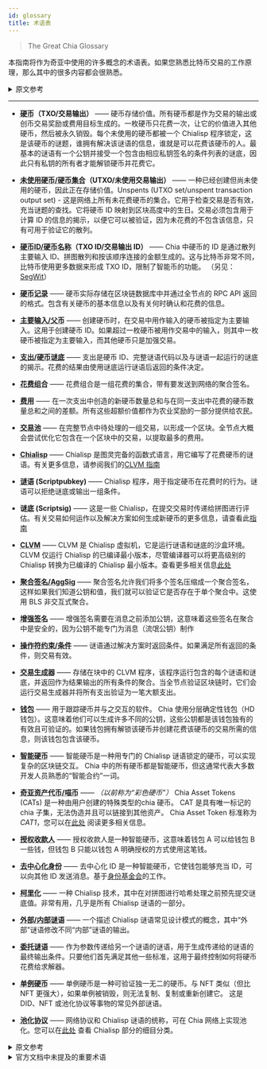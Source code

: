 ```yaml
---
id: glossary
title: 术语表
---
```


> The Great Chia Glossary

本指南将作为奇亚中使用的许多概念的术语表。如果您熟悉比特币交易的工作原理，那么其中的很多内容都会很熟悉。

<details>
<summary>原文参考</summary>

This guide will act as a glossary for many of the concepts utilized in Chia.
If you are familiar with how Bitcoin transactions work, a lot of this will be familiar.

</details>

---

* **<abbr title="Coin">硬币</abbr>（TXO/交易输出）** —— 硬币存储价值。所有硬币都是作为交易的输出或创币交易奖励或费用目标生成的。一枚硬币只花费一次，让它的价值进入其他硬币，然后被永久销毁。每个未使用的硬币都被一个 Chialisp 程序锁定，这是该硬币的谜题，谁拥有解决该谜语的信息，谁就是可以花费该硬币的人。最基本的谜语有一个公钥并接受一个包含由相应私钥签名的条件列表的谜底，因此只有私钥的所有者才能解锁硬币并花费它。

* **<abbr title="Unspent Coin/Coin Set">未使用硬币/硬币集合</abbr>（UTXO/未使用交易输出）** —— 一种已经创建但尚未使用的硬币，因此正在存储价值。Unspents (UTXO set/unspent transaction output set) - 这是网络上所有未花费硬币的集合。它用于检查交易是否有效，充当谜题的查找。它将硬币 ID 映射到区块高度中的生日。交易必须包含用于计算 ID 的信息的揭示，以便它可以被验证，因为未花费的不包含该信息，只有可用于验证它的散列。

* **<abbr title="Coin ID/CoinName">硬币ID/硬币名称</abbr>（TXO ID/交易输出 ID）** —— Chia 中硬币的 ID 是通过散列主要输入 ID、拼图散列和按该顺序连接的金额生成的。这与比特币非常不同，比特币使用更多数据来形成 TXO ID，限制了智能币的功能。 （另见：[SegWit](https://en.wikipedia.org/wiki/SegWit)）

* **<abbr title="Coin Record">硬币记录</abbr>** —— 硬币实际存储在区块链数据库中并通过全节点的 RPC API 返回的格式。包含有关硬币的基本信息以及有关何时确认和花费的信息。

* **<abbr title="Primary Input/Parent">主要输入/父币</abbr>** —— 创建硬币时，在交易中用作输入的硬币被指定为主要输入。这用于创建硬币 ID。如果超过一枚硬币被用作交易中的输入，则其中一枚硬币被指定为主要输入，而其他硬币只是加强交易。

* **<abbr title="Spend/CoinSolution">支出/硬币谜底</abbr>** —— 支出是硬币 ID、完整谜语代码以及与谜语一起运行的谜底的揭示。花费的结果由使用谜底运行谜语后返回的条件决定。

* **<abbr title="Spend Bundle">花费组合</abbr>** —— 花费组合是一组花费的集合，带有要发送到网络的聚合签名。

* **<abbr title="Fees">费用</abbr>** —— 在一次支出中创造的新硬币数量总和与在同一支出中花费的硬币数量总和之间的差额。所有这些超额价值都作为农业奖励的一部分提供给农民。

* **<abbr title="Mempool">交易池</abbr>** —— 在完整节点中待处理的一组交易，以形成一个区块。全节点大概会尝试优化它包含在一个区块中的交易，以提取最多的费用。

* **<abbr title="Chialisp">Chialisp</abbr>** —— Chialisp 是图灵完备的函数式语言，用它编写了花费硬币的谜语。有关更多信息，请参阅我们的[CLVM 指南](/docs/)

* **<abbr title="">谜语</abbr> (Scriptpubkey)** —— Chialisp 程序，用于指定硬币在花费时的行为。谜语可以拒绝谜底或输出一组条件。

* **<abbr title="Puzzle"></abbr>谜底 (Scriptsig)** —— 这是一些 Chialisp，在提交交易时传递给拼图进行评估。有关交易如何运作以及解决方案如何生成新硬币的更多信息，请查看此[指南](/docs/coins_spends_and_wallets)

* **<abbr title="CLVM">CLVM</abbr>** —— CLVM 是 Chialisp 虚拟机，它是运行谜语和谜底的沙盒环境。CLVM 仅运行 Chialisp 的已编译最小版本，尽管编译器可以将更高级别的 Chialisp 转换为已编译的 Chialisp 最小版本。查看更多相关信息[此处](/docs/high_level_lang)

* **<abbr title="Aggregated Signature/AggSig">聚合签名/AggSig</abbr>** —— 聚合签名允许我们将多个签名压缩成一个聚合签名，这样如果我们知道公钥和值，我们就可以验证它是否存在于单个聚合中。这使用 BLS 非交互式聚合。

* **<abbr title="Augmented Signatures">增强签名</abbr>** —— 增强签名需要在消息之前添加公钥，这意味着这些签名在聚合中是安全的，因为公钥不能专门为消息（流氓公钥）制作

* **<abbr title="Op Constraints/Conditions">操作符约束/条件</abbr>** —— 谜语通过解决方案时返回条件。如果满足所有返回的条件，则交易有效。

* **<abbr title="Transaction Generator">交易生成器</abbr>** —— 存储在块中的 CLVM 程序，该程序运行包含的每个谜语和谜底，并返回作为结果输出的所有条件的聚合。当全节点验证区块链时，它们会运行交易生成器并将所有支出验证为一笔大额支出。

* **<abbr title="Wallet ">钱包</abbr>** —— 用于跟踪硬币并与之交互的软件。 Chia 使用分层确定性钱包（HD 钱包）。这意味着他们可以生成许多不同的公钥，这些公钥都是该钱包独有的有效且可验证的。如果钱包拥有解锁该硬币并创建花费该硬币的交易所需的信息，则该钱包包含该硬币。

* **<abbr title="Smart Coin">智能硬币</abbr>** —— 智能硬币是一种用专门的 Chialisp 谜语锁定的硬币，可以实现复杂的区块链交互。 Chia 中的所有硬币都是智能硬币，但这通常代表大多数开发人员熟悉的“智能合约”一词。

* **<abbr title="Chia Asset Tokens">奇亚资产代币/喵币</abbr>** —— *（以前称为“彩色硬币”）* Chia Asset Tokens (CATs) 是一种由用户创建的特殊类型的chia 硬币。 CAT 是具有唯一标记的 chia 子集，无法伪造并且可以链接到其他资产。 Chia Asset Token 标准称为 *CAT1*，您可以在[此处](https://www.chia.net/2021/09/23/chia-token-standard-naming.en.html) 阅读更多相关信息。

* **<abbr title="Authorized Payees">授权收款人</abbr>** —— 授权收款人是一种智能硬币，这意味着钱包 A 可以给钱包 B 一些钱，但钱包 B 只能以钱包 A 明确授权的方式使用这笔钱。

* **<abbr title="Decentralized ID ">去中心化身份</abbr>** —— 去中心化 ID 是一种智能硬币，它使钱包能够充当 ID，可以向其他 ID 发送消息。基于[身份基金会](https://identity.foundation/)的工作。

* **<abbr title="Currying">柯里化</abbr>** —— 一种 Chialisp 技术，其中在对拼图进行哈希处理之前预先提交谜底值。非常有用，几乎是所有 Chialisp 谜语的一部分。

* **<abbr title="Outer/Inner Puzzles">外部/内部谜语</abbr>** —— 一个描述 Chialisp 谜语常见设计模式的概念，其中“外部”谜语修改不同“内部”谜语的输出。

* **<abbr title="Delegated Puzzle">委托谜语</abbr>** —— 作为参数传递给另一个谜语的谜语，用于生成传递给的谜语的最终输出条件。只要他们首先满足其他一些标准，这用于最终控制如何将硬币花费给求解器。

* **<abbr title="Singleton">单例硬币</abbr>** —— 单例硬币是一种可验证独一无二的硬币。与 NFT 类似（但比 NFT 更强大），如果单例被销毁，则无法复制、复制或重新创建它。
这是 DID、NFT 或池化协议等事物的常见外部谜语。

* **<abbr title="Pooling Protocol">池化协议</abbr>** —— 网络协议和 Chialisp 谜语的统称，可在 Chia 网络上实现池化。您可以在[此处](/docs/puzzles/pooling) 查看 Chialisp 部分的细目分类。


<details>
<summary>原文参考</summary>

* **Coin (TXO/transaction output)** - A coin stores value. All coins are generated as the output of a transaction or a coinbase reward or fee target. A coin is spent exactly once, allowing its value to go into other coins, and is then permanently destroyed. Each unspent coin is locked with a Chialisp program which is that coin’s puzzle, and whoever has the information to solve that puzzle is the person who can spend that coin. The most basic puzzle has a public key and accepts a solution which contains a list of conditions signed by the corresponding private key, so only the owner of the private key can unlock the coin and spend it.

* **Unspent Coin/Coin Set (UTXO/unspent transaction output)** - A coin which has been created but not yet spent and hence is storing value.
Unspents (UTXO set/unspent transaction output set) - This is the set of all unspent coins on the network. It is used to check if a transaction is valid, acting as a lookup for the puzzles. It maps a coin ID to a birthdate in blockheight. A transaction must contain a reveal of the information used to calculate the ID in order for it to be possible to validate because the unspents doesn’t contain that information, only hashes which can be used to validate it.

* **Coin ID/CoinName (TXO ID/transaction output ID)** - The ID of a coin in Chia is generated by hashing the primary input ID, puzzle hash, and amount concatenated in that order. This is very different from Bitcoin which uses much more data to form the TXO ID, restricting what smart coins are capable of. (See also: [SegWit](https://en.wikipedia.org/wiki/SegWit))

* **Coin Record** - The format in which a coin is actually stored in the blockchain database and returned via the full node's RPC API.  Contains the fundamental information about the coin as well as information about when it was confirmed and spent.

* **Primary Input/Parent** - When a coin is created the coin that was used as input in the transaction is designated as the primary input. This is used to create the coin ID. If more that one coin is used up as an input in a transaction then one of the coins is designated the primary input, and the others simply reinforce the transaction.

* **Spend/CoinSolution** - A spend is a reveal of a coin's ID, along with the full puzzle code, and a solution to be ran with the puzzle. The result of a spend is determined by the returned conditions after running the puzzle with the solution.

* **Spend Bundle** - A spend bundle is a collection of spends grouped together with an aggregated signature to be sent to the network.

* **Fees** - The difference between the sum of the amounts of new coins created in a spend and the sum of the amounts of the coins being spent in the same spend. All of this excess value is given to the farmer as part of their farming rewards.

* **Mempool** - The set of transactions that are pending in a full node to be farmed into a block.  The full node will presumably try to optimize the transactions it includes in a block in order to extract the most fees.

* **Chialisp** - Chialisp is the Turing-complete functional language which the puzzles for spending coin are programmed in. For more information see our [CLVM Guide](/docs/)

* **Puzzle (Scriptpubkey)** - A Chialisp program which specifies the behavior of a coin when it is spent. A puzzle can either reject a solution or output a set of conditions.

* **Solution (Scriptsig)** - This is some Chialisp which is passed to the puzzle for evaluation when a transaction is submitted. For more information about how transactions work, and how solutions can generate new coins check out this [guide](/docs/coins_spends_and_wallets)

* **CLVM** - The CLVM is the Chialisp Virtual Machine which is the sandboxed environment that puzzles and solutions are run in. The CLVM only runs the compiled minimal version of Chialisp, though a compiler can convert the higher level Chialisp to the compiled minimal version. See more about that [here](/docs/high_level_lang)

* **Aggregated Signature/AggSig** - Aggregated Signatures allow us to condense multiple signatures into a single aggregated signature, such that if we know a public key and value we can verify if it exists inside of the single aggregate. This uses BLS non-interactive aggregation.

* **Augmented Signatures** - Augmented Signatures require prepending the public key before the message, which means these signatures are guaranteed to be secure in aggregation, since the public key cannot be specifically crafted for a message (rogue public key)

* **Op Constraints/Conditions** - Conditions are returned by the puzzle when it’s passed the solution. If all of the returned conditions are met then a transaction is valid.

* **Transaction Generator** - A CLVM program stored in a block that runs each puzzle and solution that was included and returns an aggregation of all of the conditions that were output as a result.
When full nodes validate the blockchain, they run the transaction generator and validate all of the spends as one large spend.

* **Wallet** - Software written to track and interact with coins. Chia uses Hierarchical Deterministic Wallets (HD Wallets). This means that they can generate many different public keys that are all valid and verifiable as unique to that wallet. A wallet contains a coin if it possesses the information necessary to unlock that coin and create a transaction which spends it.

* **Smart Coin** - A smart coin is a coin locked up with a specialized Chialisp puzzle that enables complex blockchain interactions. All coins in Chia are smart coins but this usually stands in for the term "smart contract" that most developers are familiar with.

* **Chia Asset Tokens** - *(Formerly named "Coloured Coins")* Chia Asset Tokens (CATs) are a special kind of chia coin which are created by users. A CAT is a uniquely marked subset of chia which can't be forged and can be linked to other assets. The Chia Asset Token standard is called *CAT1* and you can read more about it [here](https://www.chia.net/2021/09/23/chia-token-standard-naming.en.html).

* **Authorized Payees** - Authorized Payees is a smart coin that means that Wallet A can give Wallet B some money, but Wallet B is only allowed to spend that money in ways that Wallet A has explicitly authorized.

* **Decentralized ID** - A decentralized ID is a smart coin that enables a wallet to act as an ID which can create messages to other IDs. Based on the work of the [identity foundation](https://identity.foundation/).

* **Currying** - A Chialisp technique in which solution values are pre-committed to before a puzzle is hashed.
Extremely useful and part of almost all Chialisp puzzles.

* **Outer/Inner Puzzles** - A concept which describes the common design pattern of Chialisp puzzles in which an "outer" puzzle modifies the output of a distinct "inner" puzzle.

* **Delegated Puzzle** - A puzzle that is passed to another puzzle as an argument and which is used to generate the final output conditions of the puzzle it is being passed to. This is used to give ultimate control of how the coin is spent to the solver as long as they meet some other criteria first.

* **Singleton** - A singleton is a coin that is verifiably unique. Similar to (but more powerful than) NFTs, a singleton cannot be copied, duplicated, or recreated if it is destroyed.
It is a common outer puzzle for things like DIDs, NFTs, or the pooling protocol.

* **Pooling Protocol** - A collective term for the network protocol and Chialisp puzzles that enable pooling on the Chia network.  You can see a breakdown of the Chialisp section [here](/docs/puzzles/pooling).

</details>

<details>
<summary>官方文档中未提及的重要术语</summary>

* **创币交易/Coinbase** - 创造硬币的原始交易，无交易输入，即由区块链创造出崭新硬币的第一笔交易。

</details>
